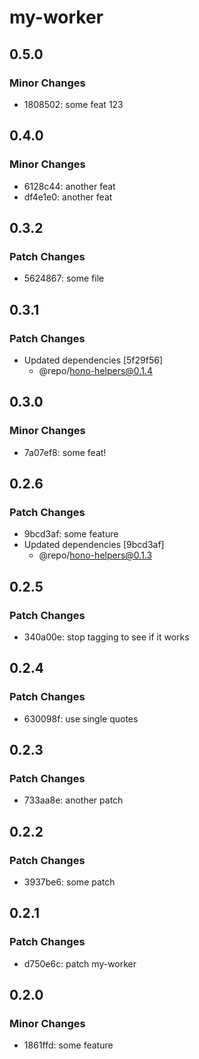 # my-worker

## 0.5.0

### Minor Changes

- 1808502: some feat 123

## 0.4.0

### Minor Changes

- 6128c44: another feat
- df4e1e0: another feat

## 0.3.2

### Patch Changes

- 5624867: some file

## 0.3.1

### Patch Changes

- Updated dependencies [5f29f56]
  - @repo/hono-helpers@0.1.4

## 0.3.0

### Minor Changes

- 7a07ef8: some feat!

## 0.2.6

### Patch Changes

- 9bcd3af: some feature
- Updated dependencies [9bcd3af]
  - @repo/hono-helpers@0.1.3

## 0.2.5

### Patch Changes

- 340a00e: stop tagging to see if it works

## 0.2.4

### Patch Changes

- 630098f: use single quotes

## 0.2.3

### Patch Changes

- 733aa8e: another patch

## 0.2.2

### Patch Changes

- 3937be6: some patch

## 0.2.1

### Patch Changes

- d750e6c: patch my-worker

## 0.2.0

### Minor Changes

- 1861ffd: some feature
